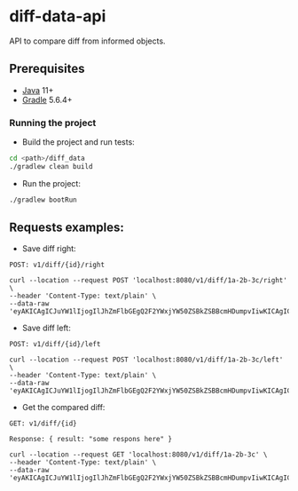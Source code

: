 # diff-data-api

API to compare diff from informed objects.

## Prerequisites

* [Java](https://www.java.com/) 11+
* [Gradle](https://gradle.org/) 5.6.4+


### Running the project

* Build the project and run tests:
```bash
cd <path>/diff_data
./gradlew clean build
```

* Run the project:

```bash
./gradlew bootRun
```


## Requests examples:
* Save diff right:
```
POST: v1/diff/{id}/right

curl --location --request POST 'localhost:8080/v1/diff/1a-2b-3c/right' \
--header 'Content-Type: text/plain' \
--data-raw 'eyAKICAgICJuYW1lIjogIlJhZmFlbGEgQ2F2YWxjYW50ZSBkZSBBcmHDumpvIiwKICAgICJhZ2UiOiAzMSwgCiAgICAiam9iIjogIlNvZnR3YXJlIERldmVsb3BlciIKfQ=='
```

* Save diff left:
```
POST: v1/diff/{id}/left

curl --location --request POST 'localhost:8080/v1/diff/1a-2b-3c/left' \
--header 'Content-Type: text/plain' \
--data-raw 'eyAKICAgICJuYW1lIjogIlJhZmFlbGEgQ2F2YWxjYW50ZSBkZSBBcmHDumpvIiwKICAgICJhZ2UiOiAzMSwgCiAgICAiam9iIjogIlNvZnR3YXJlIERldmVsb3BlciIKfQ=='
```

* Get the compared diff:
```
GET: v1/diff/{id}

Response: { result: "some respons here" }

curl --location --request GET 'localhost:8080/v1/diff/1a-2b-3c' \
--header 'Content-Type: text/plain' \
--data-raw 'eyAKICAgICJuYW1lIjogIlJhZmFlbGEgQ2F2YWxjYW50ZSBkZSBBcmHDumpvIiwKICAgICJhZ2UiOiAzMSwgCiAgICAiam9iIjogIlNvZnR3YXJlIERldmVsb3BlciIKfQ=='
```
